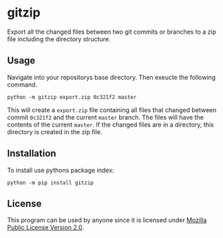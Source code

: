 # gitzip

Export all the changed files between two git commits or branches to a zip file including 
the directory structure.

## Usage

Navigate into your repositorys base directory. Then exeucte the following command.

```
python -m gitzip export.zip 0c321f2 master
```

This will create a `export.zip` file containing all files that changed between commit 
`0c321f2` and the current `master` branch. The files will have the contents of the current
`master`. If the changed files are in a directory, this directory is created in the zip 
file.

## Installation

To install use pythons package index:

```
python -m pip install gitzip
```

## License

This program can be used by anyone since it is licensed under 
[Mozilla Public License Version 2.0](https://www.mozilla.org/en-US/MPL/2.0/).